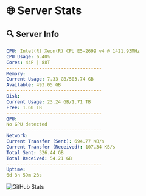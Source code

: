 # 🌐 Server Stats
## 🔍 Server Info
```yaml
CPU: Intel(R) Xeon(R) CPU E5-2699 v4 @ 1421.93MHz
CPU Usage: 6.40%
Cores: 44P | 88T
-----------------------------------
Memory:
Current Usage: 7.33 GB/503.74 GB
Available: 493.05 GB
-----------------------------------
Disk:
Current Usage: 23.24 GB/1.71 TB
Free: 1.60 TB
-----------------------------------
GPU:
No GPU detected
-----------------------------------
Network:
Current Transfer (Sent): 694.77 KB/s
Current Transfer (Received): 107.34 KB/s
Total Sent: 326.44 GB
Total Received: 54.21 GB
-----------------------------------
Uptime:
6d 3h 59m 23s
```
![GitHub Stats](https://img.shields.io/badge/Updated-2025-04-25_21:08:11-blue)